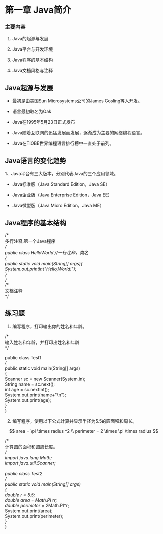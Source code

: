 
# 第一章 Java简介

### 主要内容

1.  Java的起源与发展
    
2.  Java平台与开发环境
    
3.  Java程序的基本结构
    
4.  Java文档风格与注释
    

## Java起源与发展

-   最初是由美国Sun Microsystems公司的James Gosling等人开发。
    
-   语言最初取名为Oak
    
-   Java在1995年5月23日正式发布
    
-   Java随着互联网的迅猛发展而发展，逐渐成为主要的网络编程语言。
    
-   Java在TIOBE世界编程语言排行榜中一直处于前列。
    

## Java语言的变化趋势

1、Java平台有三大版本，分别代表Java的三个应用领域。

-   Java标准版（Java Standard Edition，Java SE）
    
-   Java企业版（Java Enterprise Edition，Java EE）
    
-   Java微型版（Java Micro Edition，Java ME）
    

## Java程序的基本结构

/*  
多行注释,第一个Java程序  
*/  
public class HelloWorld   //一行注释，类名  
     {   
         public static void main(String[] args){  
              System.out.println("Hello,World!");    
         }  
     }  
/**  
文档注释  
*/

## 练习题

1.  编写程序，打印输出你的姓名和年龄。
    

   /*  
   输入姓名和年龄，并打印出姓名和年龄  
   */  
     
   public class Test1  
   {  
       public static void main(String[] args)  
       {  
        Scanner sc = new Scanner(System.in);  
        String name = sc.next();  
        int age = sc.nextInt();  
           System.out.print(name+"\n");  
           System.out.print(age);  
       }  
   }

2.  编写程序，使用以下公式计算并显示半径为5.5的圆面积和周长。
    

$$  
area = \pi \times radius ^2 \\ perimeter = 2 \times \pi \times radius  
$$

  

/*  
计算圆的面积和圆周长度。  
*/  
import java.lang.Math;  
import java.util.Scanner;  
​  
public class Test2  
{  
    public static void main(String[] args)  
    {  
        double r = 5.5;  
        double area = Math.PI* r*r;  
        double perimeter = 2*Math.PI*r;  
        System.out.print(area);  
        System.out.print(perimeter);  
    }  
}
<!--stackedit_data:
eyJoaXN0b3J5IjpbMTUzMzMzNTEyMSwtMjAyMjA1ODY0OV19
-->